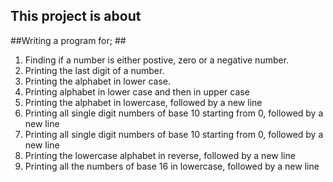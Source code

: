 ## This project is about ##

##Writing a program for; ##
1. Finding if a number is either postive, zero or a negative number.
2. Printing the last digit of a number.
3. Printing the alphabet in lower case.
4. Printing alphabet in lower case and then in upper case
5. Printing the alphabet in lowercase, followed by a new line
6. Printing all single digit numbers of base 10 starting from 0, followed by a new line
7. Printing all single digit numbers of base 10 starting from 0, followed by a new line
8. Printing the lowercase alphabet in reverse, followed by a new line
9. Printing all the numbers of base 16 in lowercase, followed by a new line
